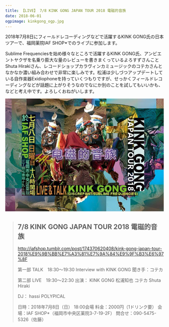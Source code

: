 ```yaml
---
title: 【LIVE】 7/8 KINK GONG JAPAN TOUR 2018 電磁的音族
date: 2018-06-01
ogpimage: kinkgong_ogp.jpg
---
```


2018年7月8日にフィールドレコーディングなどで活躍するKINK GONG氏の日本ツアーで、福岡薬院IAF SHOP*でのライブに参加します。

Sublime Frequenciesを始め様々なところで活躍するKINK GONG氏、アンビエントヤクザを名乗り膨大な量のレビューを書きまくっているよろすずさんことShuta Hirakiさん、レコードショップカラヴィンカミュージックのコテカさんとなかなか濃い組み合わせで非常に楽しみです。松浦は少しづつアップデートしている自作楽器Exidiophoneを持っていくつもりですが、せっかくフィールドレコーディングなどが話題に上がりそうなのでなにか別のことを試してもいいかも、などと考え中です。よろしくおねがいします。

![](kinkgong.jpg)

<!--more-->

> ## 7/8 KINK GONG JAPAN TOUR 2018 電磁的音族
>
> http://iafshop.tumblr.com/post/174370620408/kink-gong-japan-tour-2018%E9%9B%BB%E7%A3%81%E7%9A%84%E9%9F%B3%E6%97%8F
>
> 第一部 TALK　18:30～19:30
> Interview with KINK GONG
> 聞き手：コテカ
>
> 第二部 LIVE　19:30～22:30
> 出演：
> KINK GONG
> 松浦知也
> コテカ
> Shuta Hiraki
>
> DJ：
> hassi
> POLYPICAL
>
> 日時：2018年7月8日（日） 18:00会場
> 料金：2000円（1ドリンク要）
> 会場：IAF SHOP*（福岡市中央区薬院3-7-19-2F）
> 問合せ：090-5475-5326（佐藤）
